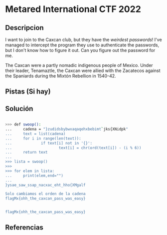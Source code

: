 # Metared International CTF 2022

## Descripcion

I want to join to the Caxcan club, but they have the *weirdest passwords*! I've managed to intercept the program they use to authenticate the passwords, but I don't know how to figure it out. Can you figure out the password for me.

The Caxcan were a partly nomadic indigenous people of Mexico. Under their leader, Tenamaztle, the Caxcan were allied with the Zacatecos against the Spaniards during the Mixtón Rebellion in 1540-42.

## Pistas (Si hay)



## Solución

``` Bash

>>> def swoop():
...     cadena = "}zudidsbybwxaqaqehxbebimt`jks{XNidpk"
...     text = list(cadena)
...     for i in range(len(text)):
...             if text[i] not in '{}':
...                     text[i] = chr(ord(text[i]) - (i % 6))
...     return text
... 
>>> lista = swoop()
>>> 
>>> for elem in lista:
...     print(elem,end="")
... 
}ysae_saw_ssap_nacxac_eht_hho{XMgalf

Solo cambiamos el orden de la cadena
flagMx{ohh_the_caxcan_pass_was_easy}


flagMx{ohh_the_caxcan_pass_was_easy}

```

## Referencias